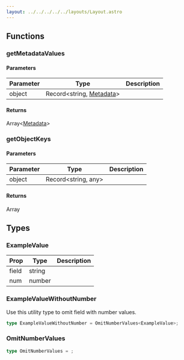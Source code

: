 ```yaml
---
layout: ../../../../../layouts/Layout.astro
---
```


## Functions

### getMetadataValues

#### Parameters

| Parameter | Type | Description |
| ---- | ---- | ----------- |
| object | Record<string, [Metadata](../../../../types/helpers/types)> |  |

#### Returns

Array<[Metadata](../../../../types/helpers/types)>

### getObjectKeys

#### Parameters

| Parameter | Type | Description |
| ---- | ---- | ----------- |
| object | Record<string, any> |  |

#### Returns

Array<string>

## Types

### ExampleValue

| Prop | Type | Description |
| ---- | ---- | ----------- |
| field | string |  |
| num | number |  |

### ExampleValueWithoutNumber

Use this utility type to omit field with number values.

```ts
type ExampleValueWithoutNumber = OmitNumberValues<ExampleValue>;
```

### OmitNumberValues

```ts
type OmitNumberValues = ;
```